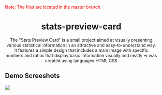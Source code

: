 <p style="color:red;">Note: The files are located in the master branch.</p>

<h1 align="center">stats-preview-card</h1>
<p align="center">The "Stats Preview Card" is a small project aimed at visually presenting various statistical information in an attractive and easy-to-understand way. It features a simple design that includes a main image with specific numbers and ratios that display basic information visually and neatly => was created using languages HTML CSS</p>

<h2>Demo Screeshots</h2>
<img src="https://github.com/the-artist-web/stats-preview-card/assets/162612001/841be897-2d3a-4316-a3e1-f85044815cbd">
